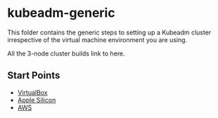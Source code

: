 # kubeadm-generic

This folder contains the generic steps to setting up a Kubeadm cluster irrespective of the virtual machine environment you are using.

All the 3-node cluster builds link to here.

## Start Points

* [VirtualBox](../virtualbox/)
* [Apple Silicon](../apple-silicon/)
* [AWS](../aws/)